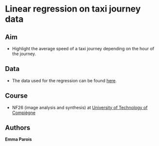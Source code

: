 # Linear regression on taxi journey data
## Aim
* Highlight the average speed of a taxi journey depending on the hour of the journey. 
## Data
* The data used for the regression can be found [here](http://www.geolink.pt/ecmlpkdd2015-challenge/dataset.html).
## Course
* NF26 (image analysis and synthesis) at [University of Technology of Compiègne](https://www.utc.fr/)

## Authors
**Emma Parois**


